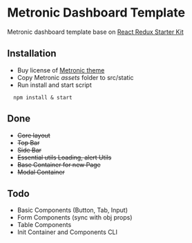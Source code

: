 # Metronic Dashboard Template

Metronic dashboard template base on [React Redux Starter Kit](https://github.com/davezuko/react-redux-starter-kit)

## Installation

- Buy license of [Metronic theme](http://keenthemes.com/preview/metronic/)
- Copy Metronic *assets* folder to src/static
- Run install and start script

```
  npm install & start
```
## Done
- ~~Core layout~~
- ~~Top Bar~~
- ~~Side Bar~~
- ~~Essential utils Loading, alert Utils~~
- ~~Base Container for new Page~~
- ~~Modal Container~~

## Todo
- Basic Components (Button, Tab, Input)
- Form Components (sync with obj props)
- Table Components
- Init Container and Components CLI
